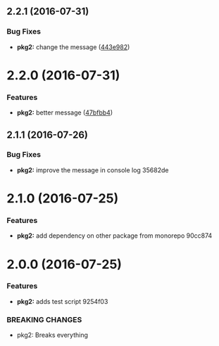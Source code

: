 <a name="2.2.1"></a>
## 2.2.1 (2016-07-31)


### Bug Fixes

* **pkg2:** change the message ([443e982](https://github.com/pekala/monorepo-test/commit/443e982))



<a name="2.2.0"></a>
# 2.2.0 (2016-07-31)


### Features

* **pkg2:** better message ([47bfbb4](https://github.com/pekala/monorepo-test/commit/47bfbb4))



<a name="2.1.1"></a>
## 2.1.1 (2016-07-26)


### Bug Fixes

* **pkg2:** improve the message in console log 35682de



<a name="2.1.0"></a>
# 2.1.0 (2016-07-25)


### Features

* **pkg2:** add dependency on other package from monorepo 90cc874



<a name="2.0.0"></a>
# 2.0.0 (2016-07-25)


### Features

* **pkg2:** adds test script 9254f03


### BREAKING CHANGES

* pkg2: Breaks everything




